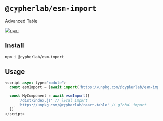 # `@cypherlab/esm-import`


Advanced Table 

<a href="https://www.npmjs.com/package/@cypherlab/esm-import">
  <img alt="npm" src="https://img.shields.io/npm/v/@cypherlab/esm-import">
</a>

## Install
```
npm i @cypherlab/esm-import
```


## Usage 

```js
<script async type="module">
  const esmImport = (await import('https://unpkg.com/@cypherlab/esm-import')).default 

  const MyComponent = await esmImport([
      '/dist/index.js' // local import
    , 'https://unpkg.com/@cypherlab/react-table' // global import
  ])
</script>
```